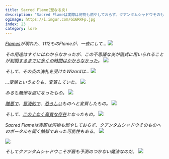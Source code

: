 ```yaml
---
title: Sacred Flame(聖なる炎)
description: "Sacred Flameは実際は何物も燃やしておらず、クアンタムシャドウそのものへのポータルを開く触媒であった可能性もある"
ogImage: https://i.imgur.com/G16RRFp.jpg
index: 23
category: lore
---
```


_[Flames](https://opensea.io/assets/0x31158181b4b91a423bfdc758fc3bf8735711f9c5/0)が現れた、1112ものFlameが、一夜にして..._
![](https://i.imgur.com/mpkCE1S.jpg)

_その用途はすぐにはわからなかったが、この不思議な炎が儀式に用いられることが[判明するまでに多くの時間はかからなかった](https://www.forgottenrunes.com/ja/posts/forgotten-souls-collectors-guide)。_
![](https://i.imgur.com/fv4Qmuq.jpg)

_そして、その炎の洗礼を受けたWizardは..._
![](https://i.imgur.com/dZp61pf.jpg)

_...変貌というよりも、変質していた。_
![](https://i.imgur.com/G16RRFp.jpg)

_みるも無惨な姿になったもの。_
![](https://i.imgur.com/kFyyFNY.jpg)

_[醜悪で](https://opensea.io/collection/forgottensouls?search%5BsortAscending%5D=true&search%5BsortBy%5D=PRICE&search%5BstringTraits%5D%5B0%5D%5Bname%5D=head&search%5BstringTraits%5D%5B0%5D%5Bvalues%5D%5B0%5D=Gangrene%20Zombie&search%5BstringTraits%5D%5B0%5D%5Bvalues%5D%5B1%5D=Consumption%20Zombie&search%5BstringTraits%5D%5B0%5D%5Bvalues%5D%5B2%5D=Wild%20Zombie&search%5BstringTraits%5D%5B0%5D%5Bvalues%5D%5B3%5D=Blight%20Zombie&search%5BstringTraits%5D%5B0%5D%5Bvalues%5D%5B4%5D=Putrid%20Zombie)、[冒涜的で](https://opensea.io/collection/forgottensouls?search%5BsortAscending%5D=true&search%5BsortBy%5D=PRICE&search%5BstringTraits%5D%5B0%5D%5Bname%5D=head&search%5BstringTraits%5D%5B0%5D%5Bvalues%5D%5B0%5D=Ghoul%20of%20Sickness&search%5BstringTraits%5D%5B0%5D%5Bvalues%5D%5B1%5D=Ghoul%20of%20Shade&search%5BstringTraits%5D%5B0%5D%5Bvalues%5D%5B2%5D=Salacious%20Ghoul&search%5BstringTraits%5D%5B0%5D%5Bvalues%5D%5B3%5D=Pale%20Ghoul&search%5BstringTraits%5D%5B0%5D%5Bvalues%5D%5B4%5D=Ghoul%20of%20Bloodlust)、[恐ろしい](https://opensea.io/collection/forgottensouls?search%5BsortAscending%5D=true&search%5BsortBy%5D=PRICE&search%5BstringTraits%5D%5B0%5D%5Bname%5D=head&search%5BstringTraits%5D%5B0%5D%5Bvalues%5D%5B0%5D=Gouged%20Revenant&search%5BstringTraits%5D%5B0%5D%5Bvalues%5D%5B1%5D=Blood%20Eater%20Revenant&search%5BstringTraits%5D%5B0%5D%5Bvalues%5D%5B2%5D=Rotten%20Revenant&search%5BstringTraits%5D%5B0%5D%5Bvalues%5D%5B3%5D=Lewd%20Revenant)ものへと変質したもの。_
![](https://i.imgur.com/nO897jG.jpg)

_そして、[この上なく高貴な存在](https://opensea.io/assets/0x251b5f14a825c537ff788604ea1b58e49b70726f/7274)となったもの。_
![](https://i.imgur.com/NM9mO3q.jpg)

_Sacred Flameは実際は何物も燃やしておらず、クアンタムシャドウそのものへのポータルを開く触媒であった可能性もある。_
![](https://i.imgur.com/E6T9TF5.jpg)

![](https://i.imgur.com/Evn5jZf.jpg)

_そしてクアンタムシャドウこそが最も予測のつかない魔法なのだ。_
![](https://i.imgur.com/lgMkXI7.jpg)
